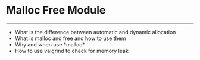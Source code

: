 # Malloc Free Module
<hr>
<ul>
	<li>What is the difference between automatic and dynamic allocation</li>
	<li>What is malloc and free and how to use them</li>
	<li>Why and when use *malloc*</li>
	<li>How to use valgrind to check for memory leak</li>
</ul>
